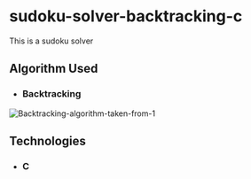 # sudoku-solver-backtracking-c
This is a sudoku solver

## Algorithm Used
*  ### Backtracking
![Backtracking-algorithm-taken-from-1](https://user-images.githubusercontent.com/84379558/136186001-5061caf8-58d3-487d-9e28-ee747a0e07ce.png)

## Technologies
*  ### C

